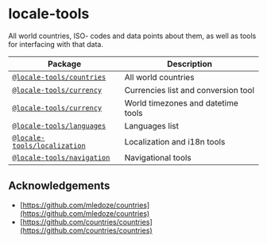 # locale-tools

All world countries, ISO- codes and data points about them, as well as tools for interfacing with that data.

| Package | Description |
| -- | -- |
| [`@locale-tools/countries`](./src/packages/countries) | All world countries |
| [`@locale-tools/currency`](./src/packages/currency) | Currencies list and conversion tool |
| [`@locale-tools/currency`](./src/packages/datetime) | World timezones and datetime tools |
| [`@locale-tools/languages`](./src/packages/languages) | Languages list |
| [`@locale-tools/localization`](./src/packages/localization) | Localization and i18n tools |
| [`@locale-tools/navigation`](./src/packages/navigation) | Navigational tools |

## Acknowledgements

- [https://github.com/mledoze/countries](https://github.com/mledoze/countries)
- [https://github.com/countries/countries](https://github.com/countries/countries)
